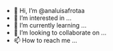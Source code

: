 - 👋 Hi, I’m @analuisafrotaa
- 👀 I’m interested in ...
- 🌱 I’m currently learning ...
- 💞️ I’m looking to collaborate on ...
- 📫 How to reach me ...

<!---
analuisafrotaa/analuisafrotaa is a ✨ special ✨ repository because its `README.md` (this file) appears on your GitHub profile.
You can click the Preview link to take a look at your changes.
--->
